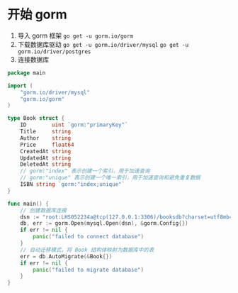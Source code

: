 # 开始 gorm

1. 导入 gorm 框架
   `go get -u gorm.io/gorm`
2. 下载数据库驱动
   `go get -u gorm.io/driver/mysql`
   `go get -u gorm.io/driver/postgres`
3. 连接数据库

```go
package main

import (
	"gorm.io/driver/mysql"
	"gorm.io/gorm"
)

type Book struct {
	ID        uint `gorm:"primaryKey"`
	Title     string
	Author    string
	Price     float64
	CreatedAt string
	UpdatedAt string
	DeletedAt string
	// gorm:"index" 表示创建一个索引，用于加速查询
	// gorm:"unique" 表示创建一个唯一索引，用于加速查询和避免重复数据
	ISBN string `gorm:"index;unique"`
}

func main() {
	// 创建数据库连接
	dsn := "root:LHS052234a@tcp(127.0.0.1:3306)/booksdb?charset=utf8mb4&parseTime=True&loc=Local"
	db, err := gorm.Open(mysql.Open(dsn), &gorm.Config{})
	if err != nil {
		panic("failed to connect database")
	}
	// 自动迁移模式，将 Book 结构体映射为数据库中的表
	err = db.AutoMigrate(&Book{})
	if err != nil {
		panic("failed to migrate database")
	}
}

```
